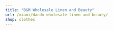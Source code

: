 ```yaml
---
title: "D&M Wholesale Linen and Beauty"
url: /miami/dandm-wholesale-linen-and-beauty/
shop: clothes
---
```

